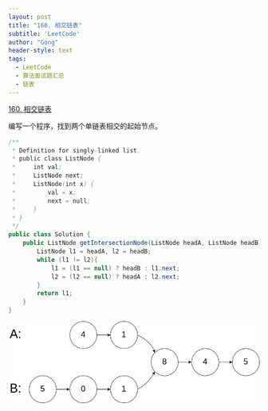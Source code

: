 ```yaml
---
layout: post
title: "160. 相交链表"
subtitle: 'LeetCode'
author: "Gong"
header-style: text
tags:
  - LeetCode
  - 算法面试题汇总
  - 链表
---
```


[160. 相交链表](https://leetcode-cn.com/problems/intersection-of-two-linked-lists/)

编写一个程序，找到两个单链表相交的起始节点。

```java
/**
 * Definition for singly-linked list.
 * public class ListNode {
 *     int val;
 *     ListNode next;
 *     ListNode(int x) {
 *         val = x;
 *         next = null;
 *     }
 * }
 */
public class Solution {
    public ListNode getIntersectionNode(ListNode headA, ListNode headB) {
        ListNode l1 = headA, l2 = headB;
        while (l1 != l2){
            l1 = (l1 == null) ? headB : l1.next;
            l2 = (l2 == null) ? headA : l2.next;  
        }        
        return l1;
    }
}
```

![](img\post\160_example_1.png)